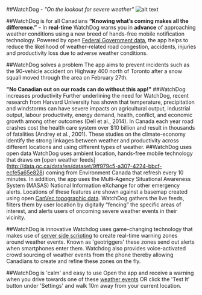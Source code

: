 ##WatchDog - *"On the lookout for severe weather"*
![alt text](https://raw.github.com/EsriCanada/davinci-iOS/master/geotrigger-sample/Images.xcassets/WatchDog_App_Icon_76.imageset/WatchDog_App_Icon_76.png "WatchDog") 



##WatchDog is for all Canadians
**“Knowing what’s coming makes all the difference.”** – In **real-time** WatchDog warns you in **advance** of approaching weather conditions using a new breed of hands-free mobile notification technology. Powered by open [Federal Government data](http://arcgis.com/apps/OnePane/basicviewer/index.html?appid=9c669554cfd549658f8550bc28ffa886), the app helps to reduce the likelihood of weather-related road congestion, accidents, injuries and productivity loss due to adverse weather conditions. 

##WatchDog solves a problem
The app aims to prevent incidents such as the 90-vehicle accident on Highway 400 north of Toronto after a snow squall moved through the area on February 27th.

**"No Canadian out on our roads can do without this app!"**
##WatchDog increases productivity
Further underlining the need for WatchDog, recent research from Harvard University has shown that temperature, precipitation and windstorms can have severe impacts on agricultural output, industrial output, labour productivity, energy demand, health, conflict, and economic growth among other outcomes (Dell et al., 2014). In Canada each year road crashes cost the health care system over $10 billion and result in thousands of fatalities (Andrey et al., 2001). These studies on the climate-economy identify the strong linkages between weather and productivity across different locations and using different types of weather.
##WatchDog uses open data
WatchDog uses ambient location, hands-free mobile technology that draws on [open weather feeds] (http://data.gc.ca/data/en/dataset/9ff979c5-a307-4224-bbcf-ecfe5a65e828) coming from Environment Canada that refresh every 10 minutes. In addition, the app uses the Multi-Agency Situational Awareness System (MASAS) National Information eXchange for other emergency alerts. Locations of these features are shown against a basemap created using open [CanVec topographic data](http://data.gc.ca/data/en/dataset?q=canvec&sort=relevance+asc&res_format=SHAPE). WatchDog gathers the live feeds, filters them by user location by digitally “fencing” the specific areas of interest, and alerts users of oncoming severe weather events in their vicinity.



##WatchDog is innovative
Watchdog uses game-changing technology that makes use of [server side scripting](https://github.com/EsriCanada/watchdog/blob/master/watchdog-geotrigger-python.py) to create real-time warning zones around weather events. Known as 'geotriggers' these zones send out alerts when smartphones enter them. Watchdog also provides voice-activated crowd sourcing of weather events from the phone thereby allowing Canadians to create and refine these zones on the fly.

##WatchDog is 'calm' and easy to use
Open the app and receive a warning when you drive towards one of these [weather events](http://arcgis.com/apps/OnePane/basicviewer/index.html?appid=9c669554cfd549658f8550bc28ffa886) OR click the 'Test It' button under 'Settings' and walk 10m away from your current location.
